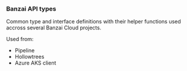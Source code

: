 ### Banzai API types

Common type and interface definitions with their helper functions used accross several Banzai Cloud projects. 

Used from:

* Pipeline
* Hollowtrees
* Azure AKS client
